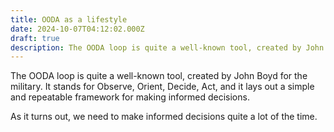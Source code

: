 ```yaml
---
title: OODA as a lifestyle
date: 2024-10-07T04:12:02.000Z
draft: true
description: The OODA loop is quite a well-known tool, created by John Boyd for the military.
---
```


The OODA loop is quite a well-known tool, created by John Boyd for the military. It stands for Observe, Orient, Decide, Act, and it lays out a simple and repeatable framework for making informed decisions.

As it turns out, we need to make informed decisions quite a lot of the time.